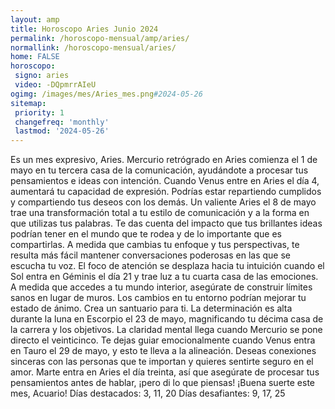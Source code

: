 ```yaml
---
layout: amp
title: Horoscopo Aries Junio 2024 
permalink: /horoscopo-mensual/amp/aries/
normallink: /horoscopo-mensual/aries/
home: FALSE
horoscopo:
 signo: aries
 video: -DQpmrrAIeU
ogimg: /images/mes/Aries_mes.png#2024-05-26
sitemap:
 priority: 1
 changefreq: 'monthly'
 lastmod: '2024-05-26'
---
```



Es un mes expresivo, Aries. Mercurio retrógrado en Aries comienza el 1 de mayo en tu tercera casa de la comunicación, ayudándote a procesar tus pensamientos e ideas con intención. Cuando Venus entre en Aries el día 4, aumentará tu capacidad de expresión. Podrías estar repartiendo cumplidos y compartiendo tus deseos con los demás.
Un valiente Aries el 8 de mayo trae una transformación total a tu estilo de comunicación y a la forma en que utilizas tus palabras. Te das cuenta del impacto que tus brillantes ideas podrían tener en el mundo que te rodea y de lo importante que es compartirlas. A medida que cambias tu enfoque y tus perspectivas, te resulta más fácil mantener conversaciones poderosas en las que se escucha tu voz.
El foco de atención se desplaza hacia tu intuición cuando el Sol entra en Géminis el día 21 y trae luz a tu cuarta casa de las emociones. A medida que accedes a tu mundo interior, asegúrate de construir límites sanos en lugar de muros. Los cambios en tu entorno podrían mejorar tu estado de ánimo. Crea un santuario para ti. La determinación es alta durante la luna en Escorpio el 23 de mayo, magnificando tu décima casa de la carrera y los objetivos.
La claridad mental llega cuando Mercurio se pone directo el veinticinco. Te dejas guiar emocionalmente cuando Venus entra en Tauro el 29 de mayo, y esto te lleva a la alineación. Deseas conexiones sinceras con las personas que te importan y quieres sentirte seguro en el amor. Marte entra en Aries el día treinta, así que asegúrate de procesar tus pensamientos antes de hablar, ¡pero di lo que piensas!
¡Buena suerte este mes, Acuario!
Días destacados: 3, 11, 20
Días desafiantes: 9, 17, 25